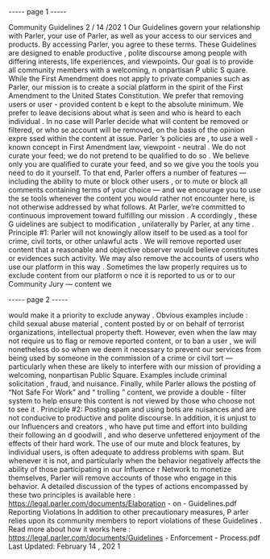 ----- page 1 -----

Community Guidelines
2 / 14 /202 1
Our Guidelines govern your relationship with Parler, your use of Parler, as
well as  your  access to our services and products. By accessing Parler, you
agree to these terms. These Guidelines are designed to enable  productive ,
polite discourse among people with differing interests, life experiences, and
viewpoints.
Our goal is to provide all  community members with a welcoming,
n onpartisan  P ublic  S quare. While the First Amendment does not apply to
private companies  such as Parler, our mission is to create a social platform
in the  spirit of the First Amendment to the United States Constitution.
We prefer that removing  users or user - provided  content  b e kept to the
absolute minimum. We prefer to leave decisions about what is seen and who
is heard to each  individual . In no case will  Parler decide what will content be
removed or filtered, or who se account will be removed, on the basis of the
opinion expre ssed within the content at issue. Parler ’s policies are , to use a
well - known concept in First Amendment law,  viewpoint - neutral .
We do not curate your feed; we do not pretend to be qualified to do so . We
believe only you are qualified to curate your  feed, and so we give you the
tools you need to do it yourself. To that end, Parler offers a number of
features — including the ability to mute or block other  users , or to mute or
block all comments  containing terms of  your choice — and we encourage you
to use  the se tools whenever the content you would rather not encounter here,
is not otherwise addressed by what follows.
At Parler, we’re committed to continuous improvement toward fulfilling our
mission . A ccordingly , these   G  uidelines are subject to modification ,
unilaterally by Parler, at any time .
Principle #1:
Parler will not knowingly allow itself to be used as a tool for crime, civil
torts, or other unlawful acts . We will remove reported user content that a
reasonable and objective observer would believe constitutes or evidences
such activity. We may also remove  the accounts of  users who use our
platform in this way .
Sometimes the law  properly  requires us to exclude content from our
platform o nce  it is reported  to us or to our Community Jury — content we

----- page 2 -----

would make it a priority to exclude anyway . Obvious examples include :
child  sexual abuse material ,  content posted by or  on behalf of terrorist
organizations,  intellectual property theft.
However, even when the law may not require us to  flag or  remove reported
content, or to ban a  user , we  will nonetheless do so when we deem it
necessary  to prevent our services from being used by someone in the
commission of a  crime or civil tort — particularly when these are likely to
interfere with our mission of providing a welcoming, nonpartisan Public
Square. Examples include  criminal solicitation , fraud, and nuisance.
Finally, while Parler allows the posting of “Not Safe For Work”  and
“ trolling ” content, we  provide a double - filter system to  help  ensure this
content is  not viewed by those who  choose not to see it .
Principle #2:
Posting spam and using bots are nuisances and are not conducive to
productive and polite discourse. In addition, it is unjust to our Influencers
and creators , who have put time and effort into building their following an d
goodwill , and who deserve unfettered enjoyment of the effects of  their hard
work. The use of our mute and block features, by individual users, is often
adequate to address problems with spam. But whenever it is not, and
particularly when the behavior negatively affects the ability of those
participating in our Influence r Network to monetize themselves, Parler will
remove accounts of those who engage in this behavior.
A detailed discussion of the types of actions encompassed by these two
principles is available here :  https://legal.parler.com/documents/Elaboration -
on - Guidelines.pdf
Reporting Violations
In addition to other precautionary measures, P arler relies upon its
community members to report violations of these Guidelines . Read more
about how it works here :
https://legal.parler.com/documents/Guidelines - Enforcement - Process.pdf
Last Updated:  February 14 , 202 1